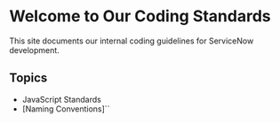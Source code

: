 # Welcome to Our Coding Standards

This site documents our internal coding guidelines for ServiceNow development.

## Topics
- JavaScript Standards
- [Naming Conventions]``

